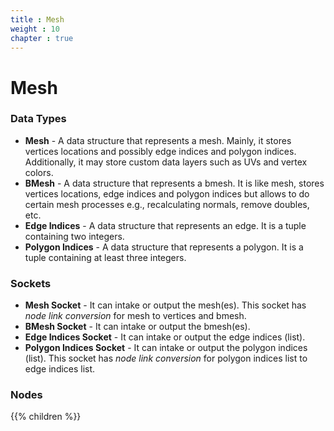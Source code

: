 ```yaml
---
title : Mesh
weight : 10
chapter : true
---
```


# Mesh

### Data Types

- **Mesh** - A data structure that represents a mesh. Mainly, it stores vertices locations and
    possibly edge indices and polygon indices. Additionally, it may store custom data layers
    such as UVs and vertex colors.
- **BMesh** - A data structure that represents a bmesh. It is like mesh, stores vertices locations,
    edge indices and polygon indices but allows to do certain mesh processes e.g., recalculating normals,
    remove doubles, etc.
- **Edge Indices** - A data structure that represents an edge. It is a tuple containing
    two integers.
- **Polygon Indices** - A data structure that represents a polygon. It is a tuple containing
    at least three integers.

### Sockets

- **Mesh Socket** - It can intake or output the mesh(es). This socket has *node link conversion*
    for mesh to vertices and bmesh.
- **BMesh Socket** - It can intake or output the bmesh(es).
- **Edge Indices Socket** - It can intake or output the edge indices (list).
- **Polygon Indices Socket** - It can intake or output the polygon indices (list). This socket
    has *node link conversion* for polygon indices list to edge indices list.

### Nodes
{{% children %}}
